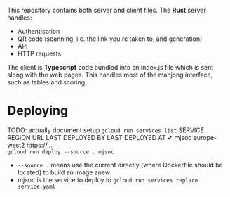 This repository contains both server and client files. The **Rust** server
handles:

- Authentication
- QR code (scanning, i.e. the link you're taken to, and generation)
- API
- HTTP requests

The client is **Typescript** code bundled into an index.js file which is sent
along with the web pages. This handles most of the mahjong interface, such as
tables and scoring.

# Deploying

TODO: actually document setup `gcloud run services list` SERVICE REGION URL LAST
DEPLOYED BY LAST DEPLOYED AT ✔ mjsoc europe-west2 https://...\
`gcloud run deploy --source . mjsoc`

- `--source .` means use the current directly (where Dockerfile should be
  located) to build an image anew
- mjsoc is the service to deploy to `gcloud run services replace service.yaml`
